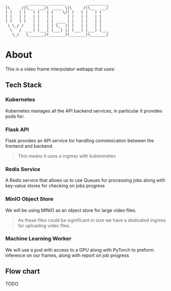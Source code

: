 ```
         _________ _______          _________
|\     /|\__   __/(  ____ \|\     /|\__   __/
| )   ( |   ) (   | (    \/| )   ( |   ) (   
| |   | |   | |   | |      | |   | |   | |   
( (   ) )   | |   | | ____ | |   | |   | |   
 \ \_/ /    | |   | | \_  )| |   | |   | |   
  \   /  ___) (___| (___) || (___) |___) (___
   \_/   \_______/(_______)(_______)\_______/
```

# About
This is a video frame interpolator webapp that uses:
## Tech Stack
### Kubernetes
Kubernetes manages all the API backend services, in particular it provides pods for:
### Flask API
Flask provides an API service for handling comminication between the frontend and backend. 
> This means it uses a ingress with kuberenetes
### Redis Service
A Redis service that allows us to use Queues for processing jobs along with key-value stores for checking on jobs progress
### MinIO Object Store
We will be using MINIO as an object store for large video files.
> As these files could be significant in size we have a dedicated ingress for uploading video files. 
### Machine Learning Worker
We will use a pod with access to a GPU along with PyTorch to preform inference on our frames, along with report on job progress
## Flow chart
TODO
